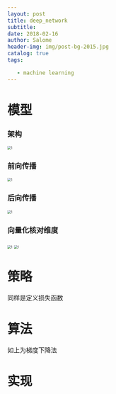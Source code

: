 ```yaml
---
layout: post
title: deep_network
subtitle: 
date: 2018-02-16
author: Salome
header-img: img/post-bg-2015.jpg
catalog: true
tags:

   - machine learning
---
```


# 模型



### 架构

<img src="https://tva1.sinaimg.cn/large/006y8mN6ly1g96ulcppzhj30z80t4wkr.jpg" alt="1" style="zoom:50%;" />



### 前向传播

<img src="https://tva1.sinaimg.cn/large/006y8mN6ly1g96ule5ai5j30we0k2q5f.jpg" alt="1" style="zoom:50%;" />



### 后向传播

<img src="https://tva1.sinaimg.cn/large/006y8mN6ly1g96uldjpuzj30su10agqt.jpg" alt="1" style="zoom:50%;" />

### 向量化核对维度

<img src="https://tva1.sinaimg.cn/large/006y8mN6ly1g96ulehq7rj30vs0aeabp.jpg" alt="1" style="zoom:50%;" />

<img src="https://tva1.sinaimg.cn/large/006y8mN6ly1g96ulbwoe7j30uk0823zq.jpg" alt="1" style="zoom:50%;" />

# 策略

同样是定义损失函数

# 算法

如上为梯度下降法

# 实现

